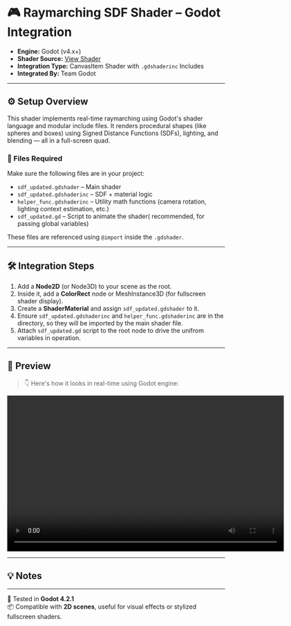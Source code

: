 # 🎮 Raymarching SDF Shader – Godot Integration

- **Engine:** Godot (v4.x+)
- **Shader Source:** [View Shader](../../shaders/geometry/raymarching_sdf.md)
- **Integration Type:** CanvasItem Shader with `.gdshaderinc` Includes
- **Integrated By:** Team Godot

---

## ⚙️ Setup Overview

This shader implements real-time raymarching using Godot's shader language and modular include files. It renders procedural shapes (like spheres and boxes) using Signed Distance Functions (SDFs), lighting, and blending — all in a full-screen quad.

### 🧩 Files Required

Make sure the following files are in your project:

- `sdf_updated.gdshader` – Main shader
- `sdf_updated.gdshaderinc` – SDF + material logic
- `helper_func.gdshaderinc` – Utility math functions (camera rotation, lighting context estimation, etc.)
- `sdf_updated.gd` – Script to animate the shader( recommended, for passing global variables)

These files are referenced using `@import` inside the `.gdshader`.

---

## 🛠️ Integration Steps

1. Add a **Node2D** (or Node3D) to your scene as the root.
2. Inside it, add a **ColorRect** node or MeshInstance3D (for fullscreen shader display).
3. Create a **ShaderMaterial** and assign `sdf_updated.gdshader` to it.
4. Ensure `sdf_updated.gdshaderinc` and `helper_func.gdshaderinc` are in the directory, so they will be imported by the main shader file.
5. Attach `sdf_updated.gd` script to the root node to drive the unifrom variables in operation.
---

## 🎥 Preview

> 👇 Here's how it looks in real-time using Godot engine:

<video controls width="640" height="360">
  <source src="../../../static/videos/sdf_raymarch.mp4" type="video/mp4">
  Your browser does not support the video tag.
</video>

---

## 💡 Notes


---

🧪 Tested in **Godot 4.2.1**  
📦 Compatible with **2D scenes**, useful for visual effects or stylized fullscreen shaders.
